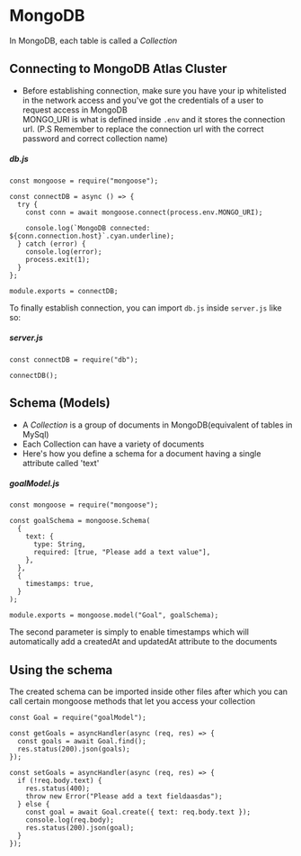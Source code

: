 # MongoDB

In MongoDB, each table is called a _Collection_

## Connecting to MongoDB Atlas Cluster

- Before establishing connection, make sure you have your ip whitelisted in the network access and you've got the credentials of a user to request access in MongoDB  
  MONGO_URI is what is defined inside `.env` and it stores the connection url. (P.S Remember to replace the connection url with the correct password and correct collection name)

##### db.js

```
const mongoose = require("mongoose");

const connectDB = async () => {
  try {
    const conn = await mongoose.connect(process.env.MONGO_URI);

    console.log(`MongoDB connected: ${conn.connection.host}`.cyan.underline);
  } catch (error) {
    console.log(error);
    process.exit(1);
  }
};

module.exports = connectDB;
```

To finally establish connection, you can import `db.js` inside `server.js` like so:

##### server.js

```
const connectDB = require("db");

connectDB();
```

## Schema (Models)

- A _Collection_ is a group of documents in MongoDB(equivalent of tables in MySql)
- Each Collection can have a variety of documents
- Here's how you define a schema for a document having a single attribute called 'text'

##### goalModel.js

```
const mongoose = require("mongoose");

const goalSchema = mongoose.Schema(
  {
    text: {
      type: String,
      required: [true, "Please add a text value"],
    },
  },
  {
    timestamps: true,
  }
);

module.exports = mongoose.model("Goal", goalSchema);
```

The second parameter is simply to enable timestamps which will automatically add a createdAt and updatedAt attribute to the documents

## Using the schema

The created schema can be imported inside other files after which you can call certain mongoose methods that let you access your collection

```
const Goal = require("goalModel");

const getGoals = asyncHandler(async (req, res) => {
  const goals = await Goal.find();
  res.status(200).json(goals);
});

const setGoals = asyncHandler(async (req, res) => {
  if (!req.body.text) {
    res.status(400);
    throw new Error("Please add a text fieldaasdas");
  } else {
    const goal = await Goal.create({ text: req.body.text });
    console.log(req.body);
    res.status(200).json(goal);
  }
});

```
